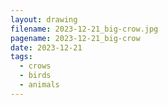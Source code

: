 ```yaml
---
layout: drawing
filename: 2023-12-21_big-crow.jpg
pagename: 2023-12-21_big-crow
date: 2023-12-21
tags:
  - crows
  - birds
  - animals
---
```

